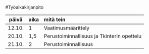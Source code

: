 #Työaikakirjanpito

| päivä | aika | mitä tein  |
| :----:|:-----|:------| 
| 12.10.|   1  |Vaatimusmäärittely|
| 20.10.|  1,5 |Perustoiminnallisuus ja Tkinterin opettelu|
| 21.10.|   2  |Perustoiminnallisuus|

